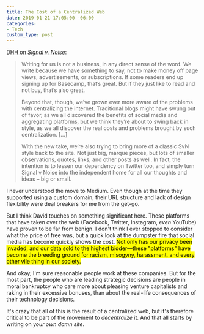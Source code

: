 ```yaml
---
title: The Cost of a Centralized Web
date: 2019-01-21 17:05:00 -06:00
categories:
- Tech
custom_type: post
---
```


[DHH on *Signal v. Noise*](https://m.signalvnoise.com/signal-v-noise-exits-medium/):

> Writing for us is not a business, in any direct sense of the word. We write because we have something to say, not to make money off page views, advertisements, or subscriptions. If some readers end up signing up for Basecamp, that’s great. But if they just like to read and not buy, that’s also great.
>
> Beyond that, though, we’ve grown ever more aware of the problems with centralizing the internet. Traditional blogs might have swung out of favor, as we all discovered the benefits of social media and aggregating platforms, but we think they’re about to swing back in style, as we all discover the real costs and problems brought by such centralization. […]
>
> With the new take, we’re also trying to bring more of a classic SvN style back to the site. Not just big, marque pieces, but lots of smaller observations, quotes, links, and other posts as well. In fact, the intention is to lessen our dependency on Twitter too, and simply turn Signal v Noise into the independent home for all our thoughts and ideas – big or small.

I never understood the move to Medium. Even though at the time they supported using a custom domain, their URL structure and lack of design flexibility were deal breakers for me from the get-go.

But I think David touches on something significant here. These platforms that have taken over the web (Facebook, Twitter, Instagram, *even* YouTube) have proven to be far from benign. I don't think I ever stopped to consider what the price of free was, but a quick look at the dumpster fire that social media has become quickly shows the cost. <mark>Not only has our privacy been invaded, and our data sold to the highest bidder—these "platforms" have become the breeding ground for racism, misogyny, harassment, and every other vile thing in our&nbsp;society.</mark>

And okay, I'm sure reasonable people work at these companies. But for the most part, the people who are leading strategic decisions are people in moral bankruptcy who care more about pleasing venture capitalists and raking in their excessive bonuses, than about the real-life consequences of their technology decisions.

It's crazy that all of this is the result of a centralized web, but it's therefore critical to be part of the movement to *decentralize* it. And that all starts by writing on *your own damn site*.
